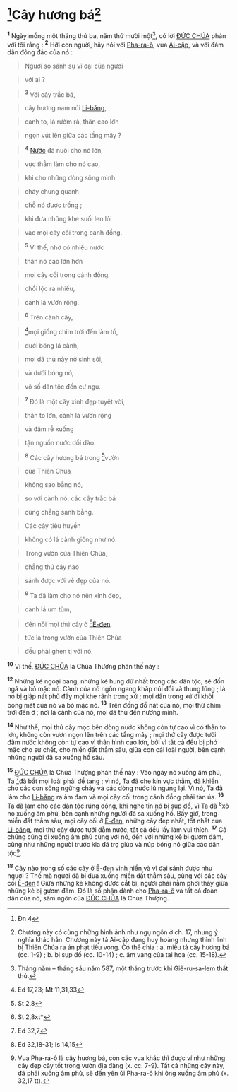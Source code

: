 # [^1@-6b83673e-c628-44df-99d0-126c2ee7ea76]Cây hương bá[^1-6b83673e-c628-44df-99d0-126c2ee7ea76]
<sup><b>1</b></sup> Ngày mồng một tháng thứ ba, năm thứ mười một[^2-6b83673e-c628-44df-99d0-126c2ee7ea76], có lời [ĐỨC CHÚA]() phán với tôi rằng : <sup><b>2</b></sup> Hỡi con người, hãy nói với [Pha-ra-ô](), vua [Ai-cập](), và với đám dân đông đảo của nó :


> Ngươi so sánh sự vĩ đại của ngươi
>


> với ai ?
>


> <sup><b>3</b></sup> Với cây trắc bá,
>


> cây hương nam núi [Li-băng](),
>


> cành to, lá rườm rà, thân cao lớn
>


> ngọn vút lên giữa các tầng mây ?
>


> <sup><b>4</b></sup> [Nước]() đã nuôi cho nó lớn,
>


> vực thẳm làm cho nó cao,
>


> khi cho những dòng sông mình
>


> chảy chung quanh
>


> chỗ nó được trồng ;
>


> khi đưa những khe suối len lỏi
>


> vào mọi cây cối trong cánh đồng.
>


> <sup><b>5</b></sup> Vì thế, nhờ có nhiều nước
>


> thân nó cao lớn hơn
>


> mọi cây cối trong cánh đồng,
>


> chồi lộc ra nhiều,
>


> cành lá vươn rộng.
>


> <sup><b>6</b></sup> Trên cành cây,
>


> [^2@-6b83673e-c628-44df-99d0-126c2ee7ea76]mọi giống chim trời đến làm tổ,
>


> dưới bóng lá cành,
>


> mọi dã thú nảy nở sinh sôi,
>


> và dưới bóng nó,
>


> vô số dân tộc đến cư ngụ.
>


> <sup><b>7</b></sup> Đó là một cây xinh đẹp tuyệt vời,
>


> thân to lớn, cành lá vươn rộng
>


> và đâm rễ xuống
>


> tận nguồn nước dồi dào.
>


> <sup><b>8</b></sup> Các cây hương bá trong [^3@-6b83673e-c628-44df-99d0-126c2ee7ea76]vườn
>


> của Thiên Chúa
>


> không sao bằng nó,
>


> so với cành nó, các cây trắc bá
>


> cũng chẳng sánh bằng.
>


> Các cây tiêu huyền
>


> không có lá cành giống như nó.
>


> Trong vườn của Thiên Chúa,
>


> chẳng thứ cây nào
>


> sánh được với vẻ đẹp của nó.
>


> <sup><b>9</b></sup> Ta đã làm cho nó nên xinh đẹp,
>


> cành lá um tùm,
>


> đến nỗi mọi thứ cây ở [^4@-6b83673e-c628-44df-99d0-126c2ee7ea76][Ê-đen](),
>


> tức là trong vườn của Thiên Chúa
>


> đều phải ghen tị với nó.
>

<sup><b>10</b></sup> Vì thế, [ĐỨC CHÚA]() là Chúa Thượng phán thế này :

<sup><b>12</b></sup> Những kẻ ngoại bang, những kẻ hung dữ nhất trong các dân tộc, sẽ đốn ngã và bỏ mặc nó. Cành của nó ngổn ngang khắp núi đồi và thung lũng ; lá nó bị giập nát phủ đầy mọi khe rãnh trong xứ ; mọi dân trong xứ đi khỏi bóng mát của nó và bỏ mặc nó. <sup><b>13</b></sup> Trên đống đổ nát của nó, mọi thứ chim trời đến ở ; nơi lá cành của nó, mọi dã thú đến nương mình.

<sup><b>14</b></sup> Như thế, mọi thứ cây mọc bên dòng nước không còn tự cao vì có thân to lớn, không còn vươn ngọn lên trên các tầng mây ; mọi thứ cây được tưới đẫm nước không còn tự cao vì thân hình cao lớn, bởi vì tất cả đều bị phó mặc cho sự chết, cho miền đất thẳm sâu, giữa con cái loài người, bên cạnh những người đã sa xuống hố sâu.

<sup><b>15</b></sup> [ĐỨC CHÚA]() là Chúa Thượng phán thế này : Vào ngày nó xuống âm phủ, Ta [^5@-6b83673e-c628-44df-99d0-126c2ee7ea76]đã bắt mọi loài phải để tang ; vì nó, Ta đã che kín vực thẳm, đã khiến cho các con sông ngừng chảy và các dòng nước lũ ngưng lại. Vì nó, Ta đã làm cho [Li-băng]() ra ảm đạm và mọi cây cối trong cánh đồng phải tàn úa. <sup><b>16</b></sup> Ta đã làm cho các dân tộc rúng động, khi nghe tin nó bị sụp đổ, vì Ta đã [^6@-6b83673e-c628-44df-99d0-126c2ee7ea76]xô nó xuống âm phủ, bên cạnh những người đã sa xuống hố. Bấy giờ, trong miền đất thẳm sâu, mọi cây cối ở [Ê-đen](), những cây đẹp nhất, tốt nhất của [Li-băng](), mọi thứ cây được tưới đẫm nước, tất cả đều lấy làm vui thích. <sup><b>17</b></sup> Cả chúng cũng đi xuống âm phủ cùng với nó, đến với những kẻ bị gươm đâm, cũng như những người trước kia đã trợ giúp và núp bóng nó giữa các dân tộc[^4-6b83673e-c628-44df-99d0-126c2ee7ea76].

<sup><b>18</b></sup> Cây nào trong số các cây ở [Ê-đen]() vinh hiển và vĩ đại sánh được như ngươi ? Thế mà ngươi đã bị đưa xuống miền đất thẳm sâu, cùng với các cây cối [Ê-đen]() ! Giữa những kẻ không được cắt bì, ngươi phải nằm phơi thây giữa những kẻ bị gươm đâm. Đó là số phận dành cho [Pha-ra-ô]() và tất cả đoàn dân của nó, sấm ngôn của [ĐỨC CHÚA]() là Chúa Thượng.

[^1-6b83673e-c628-44df-99d0-126c2ee7ea76]: Chương này có cùng những hình ảnh như ngụ ngôn ở ch. 17, nhưng ý nghĩa khác hẳn. Chương này tả Ai-cập đang huy hoàng nhưng thình lình bị Thiên Chúa ra án phạt tiêu vong. Có thể chia : a. miêu tả cây hương bá (cc. 1-9) ; b. bị sụp đổ (cc. 10-14) ; c. âm vang của tai hoạ (cc. 15-18).
[^2-6b83673e-c628-44df-99d0-126c2ee7ea76]: Tháng năm – tháng sáu năm 587, một tháng trước khi Giê-ru-sa-lem thất thủ.
[^4-6b83673e-c628-44df-99d0-126c2ee7ea76]: Vua Pha-ra-ô là cây hương bá, còn các vua khác thì được ví như những cây đẹp cây tốt trong vườn địa đàng (x. cc. 7-9). Tất cả những cây này, đã phải xuống âm phủ, sẽ đến yên ủi Pha-ra-ô khi ông xuống âm phủ (x. 32,17 tt).
[^1@-6b83673e-c628-44df-99d0-126c2ee7ea76]: Đn 4
[^2@-6b83673e-c628-44df-99d0-126c2ee7ea76]: Ed 17,23; Mt 11,31,33
[^3@-6b83673e-c628-44df-99d0-126c2ee7ea76]: St 2,8
[^4@-6b83673e-c628-44df-99d0-126c2ee7ea76]: St 2,8xt*
[^5@-6b83673e-c628-44df-99d0-126c2ee7ea76]: Ed 32,7
[^6@-6b83673e-c628-44df-99d0-126c2ee7ea76]: Ed 32,18-31; Is 14,15